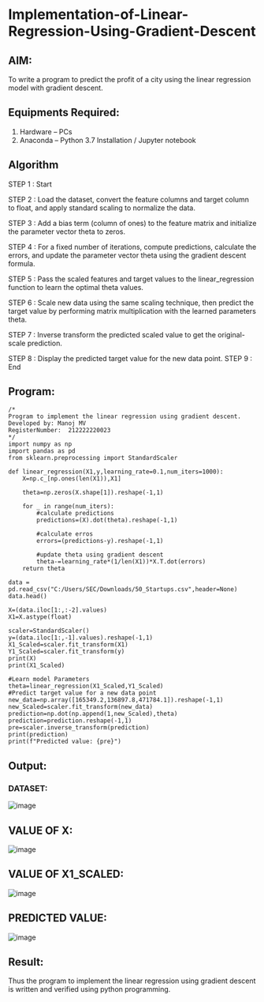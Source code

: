 # Implementation-of-Linear-Regression-Using-Gradient-Descent

## AIM:
To write a program to predict the profit of a city using the linear regression model with gradient descent.

## Equipments Required:
1. Hardware – PCs
2. Anaconda – Python 3.7 Installation / Jupyter notebook

## Algorithm
STEP 1 : Start

STEP 2 : Load the dataset, convert the feature columns and target column to float, and apply standard scaling to normalize the data.

STEP 3 : Add a bias term (column of ones) to the feature matrix and initialize the parameter vector theta to zeros.

STEP 4 : For a fixed number of iterations, compute predictions, calculate the errors, and update the parameter vector theta using the gradient descent formula.

STEP 5 : Pass the scaled features and target values to the linear_regression function to learn the optimal theta values.

STEP 6 : Scale new data using the same scaling technique, then predict the target value by performing matrix multiplication with the learned parameters theta.

STEP 7 : Inverse transform the predicted scaled value to get the original-scale prediction.

STEP 8 : Display the predicted target value for the new data point.
STEP 9 : End

## Program:
```
/*
Program to implement the linear regression using gradient descent.
Developed by: Manoj MV
RegisterNumber:  212222220023
*/
import numpy as np
import pandas as pd
from sklearn.preprocessing import StandardScaler

def linear_regression(X1,y,learning_rate=0.1,num_iters=1000):
    X=np.c_[np.ones(len(X1)),X1]
    
    theta=np.zeros(X.shape[1]).reshape(-1,1)
    
    for _ in range(num_iters):
        #calculate predictions
        predictions=(X).dot(theta).reshape(-1,1)
        
        #calculate erros
        errors=(predictions-y).reshape(-1,1)
        
        #update theta using gradient descent
        theta-=learning_rate*(1/len(X1))*X.T.dot(errors)
    return theta

data = pd.read_csv("C:/Users/SEC/Downloads/50_Startups.csv",header=None)
data.head()

X=(data.iloc[1:,:-2].values)
X1=X.astype(float)

scaler=StandardScaler()
y=(data.iloc[1:,-1].values).reshape(-1,1)
X1_Scaled=scaler.fit_transform(X1)
Y1_Scaled=scaler.fit_transform(y)
print(X)
print(X1_Scaled)

#Learn model Parameters
theta=linear_regression(X1_Scaled,Y1_Scaled)
#Predict target value for a new data point
new_data=np.array([165349.2,136897.8,471784.1]).reshape(-1,1)
new_Scaled=scaler.fit_transform(new_data)
prediction=np.dot(np.append(1,new_Scaled),theta)
prediction=prediction.reshape(-1,1)
pre=scaler.inverse_transform(prediction)
print(prediction)
print(f"Predicted value: {pre}")

```

## Output:
### DATASET:

![image](https://github.com/user-attachments/assets/44fa6415-1b09-416f-8881-0f18d3cf42f8)

## VALUE OF X:

![image](https://github.com/user-attachments/assets/10d620e2-2866-46c6-9da4-8499eaab72c4)

## VALUE OF X1_SCALED:

![image](https://github.com/user-attachments/assets/121f1f19-a0bb-468d-9028-7544d3b19978)

## PREDICTED VALUE:

![image](https://github.com/user-attachments/assets/4bb22d08-d9bf-4c69-a635-a0dc5990a758)




## Result:
Thus the program to implement the linear regression using gradient descent is written and verified using python programming.
